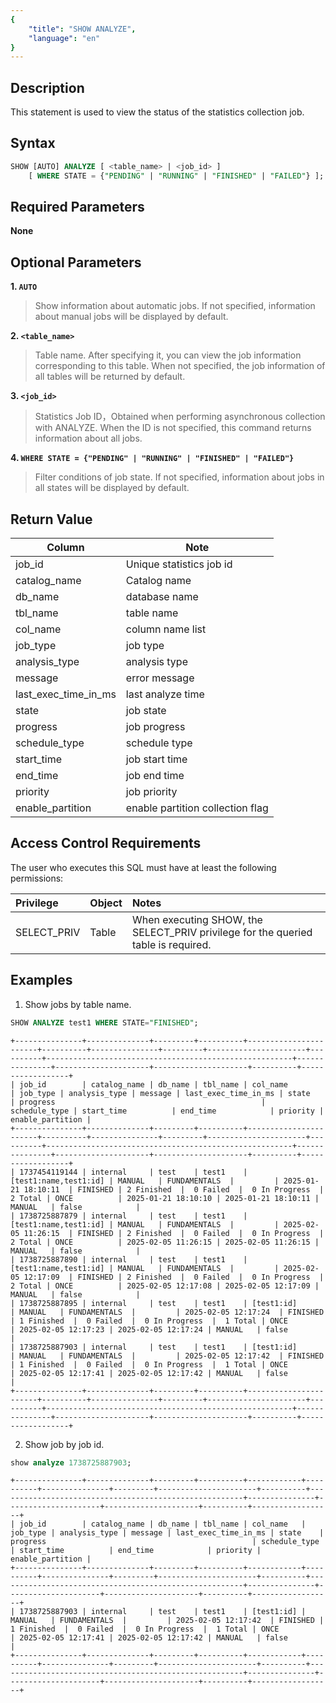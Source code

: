 ```yaml
---
{
    "title": "SHOW ANALYZE",
    "language": "en"
}
---
```


<!--
Licensed to the Apache Software Foundation (ASF) under one
or more contributor license agreements.  See the NOTICE file
distributed with this work for additional information
regarding copyright ownership.  The ASF licenses this file
to you under the Apache License, Version 2.0 (the
"License"); you may not use this file except in compliance
with the License.  You may obtain a copy of the License at

  http://www.apache.org/licenses/LICENSE-2.0

Unless required by applicable law or agreed to in writing,
software distributed under the License is distributed on an
"AS IS" BASIS, WITHOUT WARRANTIES OR CONDITIONS OF ANY
KIND, either express or implied.  See the License for the
specific language governing permissions and limitations
under the License.
-->

## Description

This statement is used to view the status of the statistics collection job.

## Syntax

```SQL
SHOW [AUTO] ANALYZE [ <table_name> | <job_id> ]
    [ WHERE STATE = {"PENDING" | "RUNNING" | "FINISHED" | "FAILED"} ];
```

## Required Parameters

**None**

## Optional Parameters

**1. `AUTO`**

> Show information about automatic jobs. If not specified, information about manual jobs will be displayed by default.

**2. `<table_name>`**

> Table name. After specifying it, you can view the job information corresponding to this table. When not specified, the job information of all tables will be returned by default.

**3. `<job_id>`**

> Statistics Job ID，Obtained when performing asynchronous collection with ANALYZE. When the ID is not specified, this command returns information about all jobs.

**4. `WHERE STATE = {"PENDING" | "RUNNING" | "FINISHED" | "FAILED"}`**

> Filter conditions of job state. If not specified, information about jobs in all states will be displayed by default.

## Return Value

| Column | Note           |
| -- |--------------|
| job_id | Unique statistics job id           |
| catalog_name |   Catalog name         |
| db_name | database name           |
| tbl_name | table name         |
| col_name | column name list           |
| job_type |   job type           |
| analysis_type |  analysis type           |
| message | error message         |
| last_exec_time_in_ms | last analyze time           |
| state |   job state          |
| progress | job progress           |
| schedule_type | schedule type         |
| start_time | job start time          |
| end_time |   job end time           |
| priority | job priority           |
| enable_partition | enable partition collection flag         |

## Access Control Requirements

The user who executes this SQL must have at least the following permissions:

| Privilege | Object | Notes                                    |
|:--------------| :------------- |:------------------------------------------------|
| SELECT_PRIV   | Table    | When executing SHOW, the SELECT_PRIV privilege for the queried table is required. |

## Examples

1. Show jobs by table name.

```sql
SHOW ANALYZE test1 WHERE STATE="FINISHED";
```

```text
+---------------+--------------+---------+----------+-----------------------+----------+---------------+---------+----------------------+----------+-------------------------------------------------------+---------------+---------------------+---------------------+----------+------------------+
| job_id        | catalog_name | db_name | tbl_name | col_name              | job_type | analysis_type | message | last_exec_time_in_ms | state    | progress                                              | schedule_type | start_time          | end_time            | priority | enable_partition |
+---------------+--------------+---------+----------+-----------------------+----------+---------------+---------+----------------------+----------+-------------------------------------------------------+---------------+---------------------+---------------------+----------+------------------+
| 1737454119144 | internal     | test    | test1    | [test1:name,test1:id] | MANUAL   | FUNDAMENTALS  |         | 2025-01-21 18:10:11  | FINISHED | 2 Finished  |  0 Failed  |  0 In Progress  |  2 Total | ONCE          | 2025-01-21 18:10:10 | 2025-01-21 18:10:11 | MANUAL   | false            |
| 1738725887879 | internal     | test    | test1    | [test1:name,test1:id] | MANUAL   | FUNDAMENTALS  |         | 2025-02-05 11:26:15  | FINISHED | 2 Finished  |  0 Failed  |  0 In Progress  |  2 Total | ONCE          | 2025-02-05 11:26:15 | 2025-02-05 11:26:15 | MANUAL   | false            |
| 1738725887890 | internal     | test    | test1    | [test1:name,test1:id] | MANUAL   | FUNDAMENTALS  |         | 2025-02-05 12:17:09  | FINISHED | 2 Finished  |  0 Failed  |  0 In Progress  |  2 Total | ONCE          | 2025-02-05 12:17:08 | 2025-02-05 12:17:09 | MANUAL   | false            |
| 1738725887895 | internal     | test    | test1    | [test1:id]            | MANUAL   | FUNDAMENTALS  |         | 2025-02-05 12:17:24  | FINISHED | 1 Finished  |  0 Failed  |  0 In Progress  |  1 Total | ONCE          | 2025-02-05 12:17:23 | 2025-02-05 12:17:24 | MANUAL   | false            |
| 1738725887903 | internal     | test    | test1    | [test1:id]            | MANUAL   | FUNDAMENTALS  |         | 2025-02-05 12:17:42  | FINISHED | 1 Finished  |  0 Failed  |  0 In Progress  |  1 Total | ONCE          | 2025-02-05 12:17:41 | 2025-02-05 12:17:42 | MANUAL   | false            |
+---------------+--------------+---------+----------+-----------------------+----------+---------------+---------+----------------------+----------+-------------------------------------------------------+---------------+---------------------+---------------------+----------+------------------+
```

2. Show job by job id.

```sql
show analyze 1738725887903;
```

```text
+---------------+--------------+---------+----------+------------+----------+---------------+---------+----------------------+----------+-------------------------------------------------------+---------------+---------------------+---------------------+----------+------------------+
| job_id        | catalog_name | db_name | tbl_name | col_name   | job_type | analysis_type | message | last_exec_time_in_ms | state    | progress                                              | schedule_type | start_time          | end_time            | priority | enable_partition |
+---------------+--------------+---------+----------+------------+----------+---------------+---------+----------------------+----------+-------------------------------------------------------+---------------+---------------------+---------------------+----------+------------------+
| 1738725887903 | internal     | test    | test1    | [test1:id] | MANUAL   | FUNDAMENTALS  |         | 2025-02-05 12:17:42  | FINISHED | 1 Finished  |  0 Failed  |  0 In Progress  |  1 Total | ONCE          | 2025-02-05 12:17:41 | 2025-02-05 12:17:42 | MANUAL   | false            |
+---------------+--------------+---------+----------+------------+----------+---------------+---------+----------------------+----------+-------------------------------------------------------+---------------+---------------------+---------------------+----------+------------------+
```

